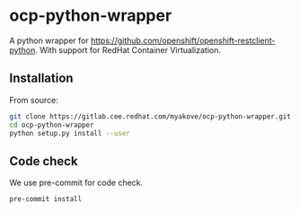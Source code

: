 # ocp-python-wrapper
A python wrapper for https://github.com/openshift/openshift-restclient-python.
With support for RedHat Container Virtualization.

## Installation
From source:
```bash
git clone https://gitlab.cee.redhat.com/myakove/ocp-python-wrapper.git
cd ocp-python-wrapper
python setup.py install --user
```

## Code check
We use pre-commit for code check.
```bash
pre-commit install
```
